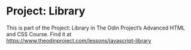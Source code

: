 # Project: Library

This is part of the Project: Library in The Odin Project’s Advanced HTML and CSS Course. Find it at https://www.theodinproject.com/lessons/javascript-library

